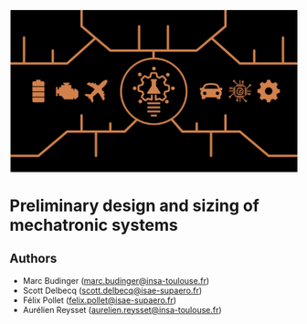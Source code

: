 ![](../images/header.jpg)

# Preliminary design and sizing of mechatronic systems

## Authors
- Marc Budinger (marc.budinger@insa-toulouse.fr)
- Scott Delbecq (scott.delbecq@isae-supaero.fr)
- Félix Pollet  (felix.pollet@isae-supaero.fr)
- Aurélien Reysset  (aurelien.reysset@insa-toulouse.fr)